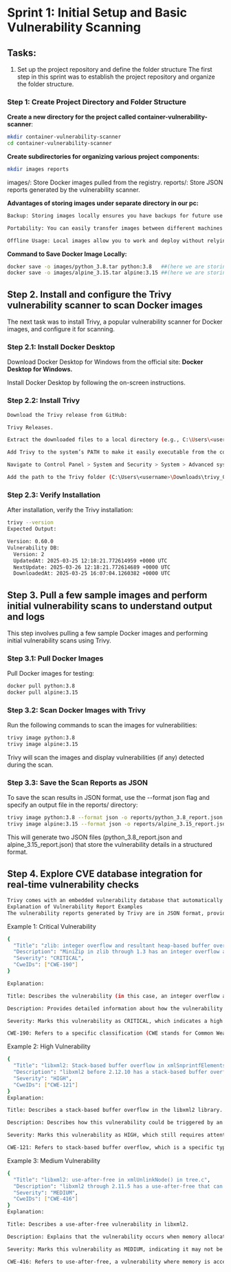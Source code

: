 # Sprint 1: Initial Setup and Basic Vulnerability Scanning

## Tasks:
1. Set up the project repository and define the folder structure
The first step in this sprint was to establish the project repository and organize the folder structure.

### Step 1: Create Project Directory and Folder Structure

**Create a new directory for the project called container-vulnerability-scanner**:

```bash
mkdir container-vulnerability-scanner
cd container-vulnerability-scanner
```
**Create subdirectories for organizing various project components:**
```bash
mkdir images reports 
```
images/: Store Docker images pulled from the registry.
reports/: Store JSON reports generated by the vulnerability scanner.

**Advantages of storing images under separate directory in our pc:**
```bash
Backup: Storing images locally ensures you have backups for future use or recovery.

Portability: You can easily transfer images between different machines without needing to pull them again.

Offline Usage: Local images allow you to work and deploy without relying on an internet connection.
```
**Command to Save Docker Image Locally:**
```bash
docker save -o images/python_3.8.tar python:3.8   ##(here we are storing docker images under images directory which we created earlier)
docker save -o images/alpine_3.15.tar alpine:3.15 ##(here we are storing docker images under images directory which we created earlier)
```

## Step 2. Install and configure the Trivy vulnerability scanner to scan Docker images
The next task was to install Trivy, a popular vulnerability scanner for Docker images, and configure it for scanning.

### Step 2.1: Install Docker Desktop
Download Docker Desktop for Windows from the official site: **Docker Desktop for Windows.**

 Install Docker Desktop by following the on-screen instructions.

### Step 2.2: Install Trivy
```bash
Download the Trivy release from GitHub:

Trivy Releases.

Extract the downloaded files to a local directory (e.g., C:\Users\<username>\Downloads\trivy_0.60.0_windows-64bit).

Add Trivy to the system’s PATH to make it easily executable from the command line:

Navigate to Control Panel > System and Security > System > Advanced system settings > Environment Variables.

Add the path to the Trivy folder (C:\Users\<username>\Downloads\trivy_0.60.0_windows-64bit) to the Path variable.
```
### Step 2.3: Verify Installation
After installation, verify the Trivy installation:

```bash
trivy --version
Expected Output:
```
```bash
Version: 0.60.0
Vulnerability DB:
  Version: 2
  UpdatedAt: 2025-03-25 12:18:21.772614959 +0000 UTC
  NextUpdate: 2025-03-26 12:18:21.772614689 +0000 UTC
  DownloadedAt: 2025-03-25 16:07:04.1260382 +0000 UTC
```
## Step 3. Pull a few sample images and perform initial vulnerability scans to understand output and logs
This step involves pulling a few sample Docker images and performing initial vulnerability scans using Trivy.

### Step 3.1: Pull Docker Images
Pull Docker images for testing:

```bash
docker pull python:3.8
docker pull alpine:3.15
```
### Step 3.2: Scan Docker Images with Trivy
Run the following commands to scan the images for vulnerabilities:

```bash
trivy image python:3.8
trivy image alpine:3.15
```
Trivy will scan the images and display vulnerabilities (if any) detected during the scan.

### Step 3.3: Save the Scan Reports as JSON
To save the scan results in JSON format, use the --format json flag and specify an output file in the reports/ directory:

```bash
trivy image python:3.8 --format json -o reports/python_3.8_report.json
trivy image alpine:3.15 --format json -o reports/alpine_3.15_report.json
```
This will generate two JSON files (python_3.8_report.json and alpine_3.15_report.json) that store the vulnerability details in a structured format.

## Step 4. Explore CVE database integration for real-time vulnerability checks
```bash
Trivy comes with an embedded vulnerability database that automatically updates itself on its first run. This enables Trivy to perform real-time vulnerability checks by referencing the most up-to-date CVE (Common Vulnerabilities and Exposures) database.
Explanation of Vulnerability Report Examples
The vulnerability reports generated by Trivy are in JSON format, providing detailed information about the vulnerabilities detected in the Docker images. Below are a few examples of what these vulnerabilities look like:
```
Example 1: Critical Vulnerability
```bash
{
  "Title": "zlib: integer overflow and resultant heap-based buffer overflow in zipOpenNewFileInZip4_6",
  "Description": "MiniZip in zlib through 1.3 has an integer overflow and resultant heap-based buffer overflow in zipOpenNewFileInZip4_6 via a long filename, comment, or extra field. NOTE: MiniZip is not a supported part of the zlib product. NOTE: pyminizip through 0.2.6 is also vulnerable because it bundles an affected zlib version, and exposes the applicable MiniZip code through its compress API.",
  "Severity": "CRITICAL",
  "CweIDs": ["CWE-190"]
}

Explanation:

Title: Describes the vulnerability (in this case, an integer overflow and heap-based buffer overflow in zlib).

Description: Provides detailed information about how the vulnerability occurs, which versions are affected, and potential impacts.

Severity: Marks this vulnerability as CRITICAL, which indicates a high level of severity and an urgent need for remediation.

CWE-190: Refers to a specific classification (CWE stands for Common Weakness Enumeration), identifying the vulnerability as related to integer overflow.
```
Example 2: High Vulnerability
```bash
{
  "Title": "libxml2: Stack-based buffer overflow in xmlSnprintfElements of libxml2",
  "Description": "libxml2 before 2.12.10 has a stack-based buffer overflow in xmlSnprintfElements in valid.c. To exploit this, DTD validation must occur for an untrusted document.",
  "Severity": "HIGH",
  "CweIDs": ["CWE-121"]
}
Explanation:

Title: Describes a stack-based buffer overflow in the libxml2 library.

Description: Describes how this vulnerability could be triggered by an untrusted document or DTD (Document Type Definition).

Severity: Marks this vulnerability as HIGH, which still requires attention but might be less critical than the previous one.

CWE-121: Refers to stack-based buffer overflow, which is a specific type of memory corruption vulnerability.
```
Example 3: Medium Vulnerability
```bash
{
  "Title": "libxml2: use-after-free in xmlUnlinkNode() in tree.c",
  "Description": "libxml2 through 2.11.5 has a use-after-free that can only occur after a certain memory allocation fails. This occurs in xmlUnlinkNode in tree.c.",
  "Severity": "MEDIUM",
  "CweIDs": ["CWE-416"]
}
Explanation:

Title: Describes a use-after-free vulnerability in libxml2.

Description: Explains that the vulnerability occurs when memory allocation fails during a specific operation in tree.c.

Severity: Marks this vulnerability as MEDIUM, indicating it may not be as easily exploitable but still poses a risk.

CWE-416: Refers to use-after-free, a vulnerability where memory is accessed after it has been freed, which can lead to undefined behavior or crashes.
```

